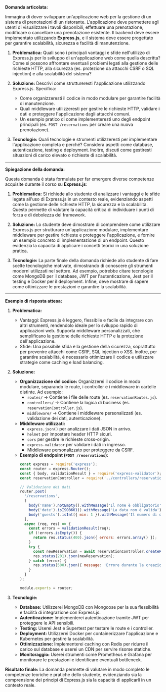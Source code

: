 **Domanda articolata:**

Immagina di dover sviluppare un'applicazione web per la gestione di un sistema di prenotazioni di un ristorante. L'applicazione deve permettere agli utenti di visualizzare i tavoli disponibili, effettuare una prenotazione, modificare o cancellare una prenotazione esistente. Il backend deve essere implementato utilizzando **Express.js**, e il sistema deve essere progettato per garantire scalabilità, sicurezza e facilità di manutenzione.

1. **Problematica:** Quali sono i principali vantaggi e sfide nell'utilizzo di Express.js per lo sviluppo di un'applicazione web come quella descritta? Come si possono affrontare eventuali problemi legati alla gestione delle richieste HTTP, alla sicurezza (es. protezione da attacchi CSRF o SQL injection) e alla scalabilità del sistema?

2. **Soluzione:** Descrivi come struttureresti l'applicazione utilizzando Express.js. Specifica:  
   - Come organizzeresti il codice in modo modulare per garantire facilità di manutenzione.  
   - Quali middleware utilizzeresti per gestire le richieste HTTP, validare i dati e proteggere l'applicazione dagli attacchi comuni.  
   - Un esempio pratico di come implementeresti uno degli endpoint principali (es. `POST /reservations` per creare una nuova prenotazione).  

3. **Tecnologie:** Quali tecnologie e strumenti utilizzeresti per implementare l'applicazione completa e perché? Considera aspetti come database, autenticazione, testing e deployment. Inoltre, discuti come gestiresti situazioni di carico elevato o richieste di scalabilità.

---

**Spiegazione della domanda:**

Questa domanda è stata formulata per far emergere diverse competenze acquisite durante il corso su **Express.js**:

1. **Problematica:** Si richiede allo studente di analizzare i vantaggi e le sfide legate all'uso di Express.js in un contesto reale, evidenziando aspetti come la gestione delle richieste HTTP, la sicurezza e la scalabilità. Questo permette di valutare la capacità critica di individuare i punti di forza e di debolezza del framework.

2. **Soluzione:** Lo studente deve dimostrare di comprendere come utilizzare Express.js per strutturare un'applicazione modulare, implementare middleware per gestire richieste e proteggere l'applicazione, e fornire un esempio concreto di implementazione di un endpoint. Questo evidenzia la capacità di applicare i concetti teorici in una soluzione pratica.

3. **Tecnologie:** La parte finale della domanda richiede allo studente di fare scelte tecnologiche motivate, dimostrando di conoscere gli strumenti moderni utilizzati nel settore. Ad esempio, potrebbe citare tecnologie come MongoDB per il database, JWT per l'autenticazione, Jest per il testing e Docker per il deployment. Infine, deve mostrare di sapere come ottimizzare le prestazioni e garantire la scalabilità.

---

**Esempio di risposta attesa:**

1. **Problematica:**  
   - Vantaggi: Express.js è leggero, flessibile e facile da integrare con altri strumenti, rendendolo ideale per lo sviluppo rapido di applicazioni web. Supporta middleware personalizzati, che semplificano la gestione delle richieste HTTP e la protezione dell'applicazione.  
   - Sfide: Una possibile sfida è la gestione della sicurezza, soprattutto per prevenire attacchi come CSRF, SQL injection o XSS. Inoltre, per garantire scalabilità, è necessario ottimizzare il codice e utilizzare strategie come caching e load balancing.  

2. **Soluzione:**  
   - **Organizzazione del codice:** Organizzerei il codice in modo modulare, separando le route, i controller e i middleware in cartelle distinte. Ad esempio:  
     - `routes/` → Contiene i file delle route (es. `reservationRoutes.js`).  
     - `controllers/` → Contiene la logica di business (es. `reservationController.js`).  
     - `middleware/` → Contiene i middleware personalizzati (es. validazione dei dati, autenticazione).  
   - **Middleware utilizzati:**  
     - `express.json()` per analizzare i dati JSON in arrivo.  
     - `helmet` per impostare header HTTP sicuri.  
     - `cors` per gestire le richieste cross-origin.  
     - `express-validator` per validare i dati in ingresso.  
     - Middleware personalizzato per proteggere da CSRF.  
   - **Esempio di endpoint (`POST /reservations`):**  
     ```javascript
     const express = require('express');
     const router = express.Router();
     const { body, validationResult } = require('express-validator');
     const reservationController = require('../controllers/reservationController');

     // Validazione dei dati
     router.post(
       '/reservations',
       [
         body('name').notEmpty().withMessage('Il nome è obbligatorio'),
         body('date').isISO8601().withMessage('La data non è valida'),
         body('guests').isInt({ min: 1 }).withMessage('Il numero di ospiti deve essere positivo')
       ],
       async (req, res) => {
         const errors = validationResult(req);
         if (!errors.isEmpty()) {
           return res.status(400).json({ errors: errors.array() });
         }
         try {
           const newReservation = await reservationController.createReservation(req.body);
           res.status(201).json(newReservation);
         } catch (error) {
           res.status(500).json({ message: 'Errore durante la creazione della prenotazione' });
         }
       }
     );

     module.exports = router;
     ```

3. **Tecnologie:**  
   - **Database:** Utilizzerei MongoDB con Mongoose per la sua flessibilità e facilità di integrazione con Express.js.  
   - **Autenticazione:** Implementerei autenticazione tramite JWT per proteggere le API sensibili.  
   - **Testing:** Userei Jest e Supertest per testare le route e i controller.  
   - **Deployment:** Utilizzerei Docker per containerizzare l'applicazione e Kubernetes per gestire la scalabilità.  
   - **Ottimizzazione:** Implementerei caching con Redis per ridurre il carico sul database e userei un CDN per servire risorse statiche.  
   - **Monitoraggio:** Userei strumenti come Prometheus e Grafana per monitorare le prestazioni e identificare eventuali bottleneck.  

**Risultato finale:** La domanda permette di valutare in modo completo le competenze teoriche e pratiche dello studente, evidenziando sia la comprensione dei principi di Express.js sia la capacità di applicarli in un contesto reale.
